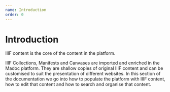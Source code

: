 ```yaml
---
name: Introduction
order: 0
---
```


# Introduction

IIIF content is the core of the content in the platform.

IIIF Collections, Manifests and Canvases are imported and enriched in the Madoc platform. They are shallow copies of original IIIF content and can be customised to suit the presentation of different websites. In this section of the documentation we go into how to populate the platform with IIIF content, how to edit that content and how to search and organise that content.